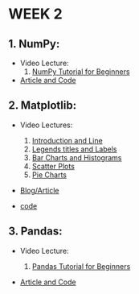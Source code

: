 # WEEK 2
## 1. NumPy:
  * Video Lecture:
      1. [NumPy Tutorial for Beginners](https://www.youtube.com/watch?v=QUT1VHiLmmI)
  * [Article and Code](https://github.com/Shweta0002/ML-winter-mentorship/blob/master/WEEK%202/1_Intro%20to%20numpy.ipynb)
  
  


## 2. Matplotlib:
  * Video Lectures: 
       1. [Introduction and Line](https://www.youtube.com/watch?v=q7Bo_J8x_dw&list=PLQVvvaa0QuDfefDfXb9Yf0la1fPDKluPF)
       2. [Legends titles and Labels](https://www.youtube.com/watch?v=aCULcv_IQYw&list=PLQVvvaa0QuDfefDfXb9Yf0la1fPDKluPF&index=2)
       3. [Bar Charts and Histograms](https://www.youtube.com/watch?v=ZyTO4SwhSeE&list=PLQVvvaa0QuDfefDfXb9Yf0la1fPDKluPF&index=3)
       4. [Scatter Plots](https://www.youtube.com/watch?v=WbTOutpwPHs&list=PLQVvvaa0QuDfefDfXb9Yf0la1fPDKluPF&index=4)
       5. [Pie Charts](https://www.youtube.com/watch?v=Oh2Dkkswy30&list=PLQVvvaa0QuDfefDfXb9Yf0la1fPDKluPF&index=6)
       
   * [Blog/Article](https://towardsdatascience.com/matplotlib-tutorial-learn-basics-of-pythons-powerful-plotting-library-b5d1b8f67596)
   *  [code]()
   
   
## 3. Pandas:
  * Video Lecture:
      1. [Pandas Tutorial for Beginners](https://www.youtube.com/watch?v=B42n3Pc-N2A)
      
  * [Article and Code](https://github.com/Shweta0002/ML-winter-mentorship/blob/master/WEEK%202/2_Intro%20to%20pandas.ipynb)
